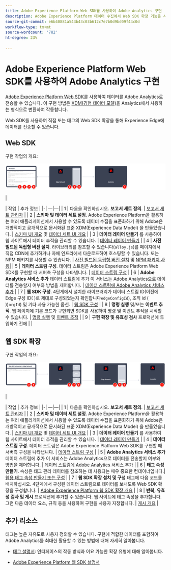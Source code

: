 ```yaml
---
title: Adobe Experience Platform Web SDK를 사용하여 Adobe Analytics 구현
description: Adobe Experience Platform 데이터 수집에서 Web SDK 확장 기능을 사용하여 Adobe Analytics로 데이터를 전송합니다.
source-git-commit: e6b40881a543b43c03b612c7e7b0d9bd09f44c0d
workflow-type: tm+mt
source-wordcount: '782'
ht-degree: 23%

---
```


# Adobe Experience Platform Web SDK를 사용하여 Adobe Analytics 구현

[Adobe Experience Platform Web SDK](https://experienceleague.adobe.com/docs/experience-platform/tags/extensions/client/sdk/overview.html)를 사용하여 데이터를 Adobe Analytics로 전송할 수 있습니다. 이 구현 방법은 [XDM(경험 데이터 모델)](https://experienceleague.adobe.com/docs/experience-platform/xdm/home.html?lang=ko-KR)을 Analytics에서 사용하는 형식으로 변환하여 작동합니다.

Web SDK를 사용하여 직접 또는 태그의 Web SDK 확장을 통해 Experience Edge에 데이터를 전송할 수 있습니다.

## Web SDK

구현 작업의 개요:

![웹 SDK 워크플로우를 사용하여 Adobe Analytics 구현](../../assets/websdk-annotated.png)

|<div style="width:20px"></div>| 작업 | 추가 정보 | |-| —|—| | 1 | 다음을 확인하십시오. **보고서 세트 정의**. | [보고서 세트 관리자](../../../admin/admin/c-manage-report-suites/report-suites-admin.md) | | 2 | **스키마 및 데이터 세트 설정**. Adobe Experience Platform을 활용하는 여러 애플리케이션에서 사용할 수 있도록 데이터 수집을 표준화하기 위해 Adobe은 개방적이고 공개적으로 문서화된 표준 XDM(Experience Data Model) 을 만들었습니다. | [스키마 UI 개요](https://experienceleague.adobe.com/docs/experience-platform/xdm/ui/overview.html?lang=ko-KR) 및 [데이터 세트 UI 개요](https://experienceleague.adobe.com/docs/experience-platform/catalog/datasets/user-guide.html?lang=ko) | | 3 | **데이터 레이어 만들기** 를 사용하여 웹 사이트에서 데이터 추적을 관리할 수 있습니다. | [데이터 레이어 만들기](../../prepare/data-layer.md) | | 4 | **사전 빌드된 독립형 버전 설치**. 라이브러리를 참조할 수 있습니다(`alloy.js`)를 페이지에서 직접 CDN에 추가하거나 자체 인프라에서 다운로드하여 호스팅할 수 있습니다. 또는 NPM 패키지를 사용할 수 있습니다. | [사전 빌드된 독립형 버전 설치](https://experienceleague.adobe.com/docs/experience-platform/edge/fundamentals/installing-the-sdk.html?lang=en#option-2%3A-installing-the-prebuilt-standalone-version) 및 [NPM 패키지 사용](https://experienceleague.adobe.com/docs/experience-platform/edge/fundamentals/installing-the-sdk.html?lang=en#option-3%3A-using-the-npm-package)| | 5 | **데이터 스트림 구성**. 데이터 스트림은 Adobe Experience Platform Web SDK를 구현할 때 서버측 구성을 나타냅니다. | [데이터 스트림 구성](https://experienceleague.adobe.com/docs/experience-platform/edge/datastreams/configure.html?lang=en) | | 6 | **Adobe Analytics 서비스 추가** 데이터 스트림에 추가 이 서비스는 Adobe Analytics으로 데이터를 전송할지 여부와 방법을 제어합니다. | [데이터 스트림에 Adobe Analytics 서비스 추가](https://experienceleague.adobe.com/docs/experience-platform/edge/datastreams/configure.html?lang=en#analytics) | | 7 | **웹 SDK 구성**. 4단계에서 설치한 라이브러리가 데이터 스트림 ID(이전에 Edge 구성 ID( )로 제대로 구성되었는지 확인합니다`edgeConfigId`), 조직 id ( ))`orgId`) 및 기타 사용 가능한 옵션. | [웹 SDK 구성](https://experienceleague.adobe.com/docs/experience-platform/edge/fundamentals/configuring-the-sdk.html?lang=ko) | | 8 | **명령 실행** 및/또는 **이벤트 추적**. 웹 페이지에 기본 코드가 구현되면 SDK를 사용하여 명령 및 이벤트 추적을 시작할 수 있습니다. | [명령 실행](https://experienceleague.adobe.com/docs/experience-platform/edge/fundamentals/executing-commands.html?lang=en) 및 [이벤트 추적](https://experienceleague.adobe.com/docs/experience-platform/edge/fundamentals/tracking-events.html?lang=en) | | 9 | **구현 확장 및 유효성 검사** 프로덕션에 투입하기 전에 | |



## 웹 SDK 확장

구현 작업의 개요:

![웹 SDK 확장 프로그램을 사용하여 Adobe Analytics 구현 워크플로우](../../assets/websdk-extension-annotated.png)

|<div style="width:20px"></div> | 작업 | 추가 정보 | |-| —|—| | 1 | 다음을 확인하십시오. **보고서 세트 정의**. | [보고서 세트 관리자](../../../admin/admin/c-manage-report-suites/report-suites-admin.md) | | 2 | **스키마 및 데이터 세트 설정**. Adobe Experience Platform을 활용하는 여러 애플리케이션에서 사용할 수 있도록 데이터 수집을 표준화하기 위해 Adobe은 개방적이고 공개적으로 문서화된 표준 XDM(Experience Data Model) 을 만들었습니다. | [스키마 UI 개요](https://experienceleague.adobe.com/docs/experience-platform/xdm/ui/overview.html?lang=ko-KR) 및 [데이터 세트 UI 개요](https://experienceleague.adobe.com/docs/experience-platform/catalog/datasets/user-guide.html?lang=ko) | | 3 | **데이터 레이어 만들기** 를 사용하여 웹 사이트에서 데이터 추적을 관리할 수 있습니다. | [데이터 레이어 만들기](../../prepare/data-layer.md) | | 4 | **데이터 스트림 구성**. 데이터 스트림은 Adobe Experience Platform Web SDK를 구현할 때 서버측 구성을 나타냅니다. | [데이터 스트림 구성](https://experienceleague.adobe.com/docs/experience-platform/edge/datastreams/configure.html?lang=en) | | 5 | **Adobe Analytics 서비스 추가** 데이터 스트림에 추가 이 서비스는 Adobe Analytics으로 데이터를 전송할지 여부와 방법을 제어합니다. | [데이터 스트림에 Adobe Analytics 서비스 추가](https://experienceleague.adobe.com/docs/experience-platform/edge/datastreams/configure.html?lang=en#analytics) | | 6 | **태그 속성 만들기**. 속성은 태그 관리 데이터를 참조하는 데 사용되는 매우 중요한 컨테이너입니다.| [웹용 태그 속성 만들기 또는 구성](https://experienceleague.adobe.com/docs/experience-platform/tags/admin/companies-and-properties.html?lang=en#for-web) | | 7 | **웹 SDK 확장 설치 및 구성** 태그에 다음 코드를 배치하십시오. 4단계에서 구성된 데이터 스트림으로 데이터를 보내도록 Web SDK 확장을 구성합니다. | [Adobe Experience Platform 웹 SDK 확장 개요](https://experienceleague.adobe.com/docs/experience-platform/tags/extensions/client/sdk/overview.html?lang=en) | | 8 | **반복, 유효성 검사 및 게시** 프로덕션에 추가할 수 있습니다. 웹 사이트에 태그 속성을 추가합니다. 그런 다음 데이터 요소, 규칙 등을 사용하여 구현을 사용자 지정합니다. | [게시 개요](https://experienceleague.adobe.com/docs/experience-platform/tags/publish/overview.html?lang=ko-KR) |



## 추가 리소스

태그는 높은 자유도로 사용자 정의할 수 있습니다. 구현에 적합한 데이터를 포함하여 Adobe Analytics를 최대한 활용할 수 있는 방법에 대해 자세히 알아봅니다.

- [태그 설명서](https://experienceleague.adobe.com/docs/experience-platform/tags/home.html#): 인터페이스의 작동 방식과 이요 가능한 확장 유형에 대해 알아봅니다.

- [Adobe Experience Platform 웹 SDK 설명서](https://experienceleague.adobe.com/docs/web-sdk.html?lang=ko)
